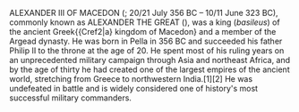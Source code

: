 ALEXANDER III OF MACEDON (; 20/21 July 356 BC – 10/11 June 323 BC), commonly known as ALEXANDER THE GREAT (), was a king (_basileus_) of the ancient Greek{{Cref2|a} kingdom of Macedon} and a member of the Argead dynasty. He was born in Pella in 356 BC and succeeded his father Philip II to the throne at the age of 20. He spent most of his ruling years on an unprecedented military campaign through Asia and northeast Africa, and by the age of thirty he had created one of the largest empires of the ancient world, stretching from Greece to northwestern India.[1][2] He was undefeated in battle and is widely considered one of history's most successful military commanders.

